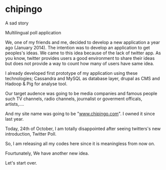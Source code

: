 # chipingo

A sad story

Multilingual poll application 

We, one of my friends and me, decided to develop a new application a year ago (January 2014). The intention was to develop an application to get peoples's ideas. We came to this idea because of the lack of twitter app. As you know, twitter provides users a good environment to share their ideas but does not provide a way to count how many of users have same idea. 

I already developed first prototype of my application using these technologies; Cassandra and MySQL as database layer, drupal as CMS and Hadoop & Pig for analyse tool.

Our target audence was going to be media companies and famous people such TV channels, radio channels, journalist or goverment officals, artists,....

And my site name was going to be "www.chipingo.com". I owned it since last year.

Today, 24th of October, I am totally disappointed after seeing twitters's new introduction, Twitter Poll.

So, I am releasing all my codes here since it is meaningless from now on. 

Fourtunately, We have another new idea. 

Let's start over.

